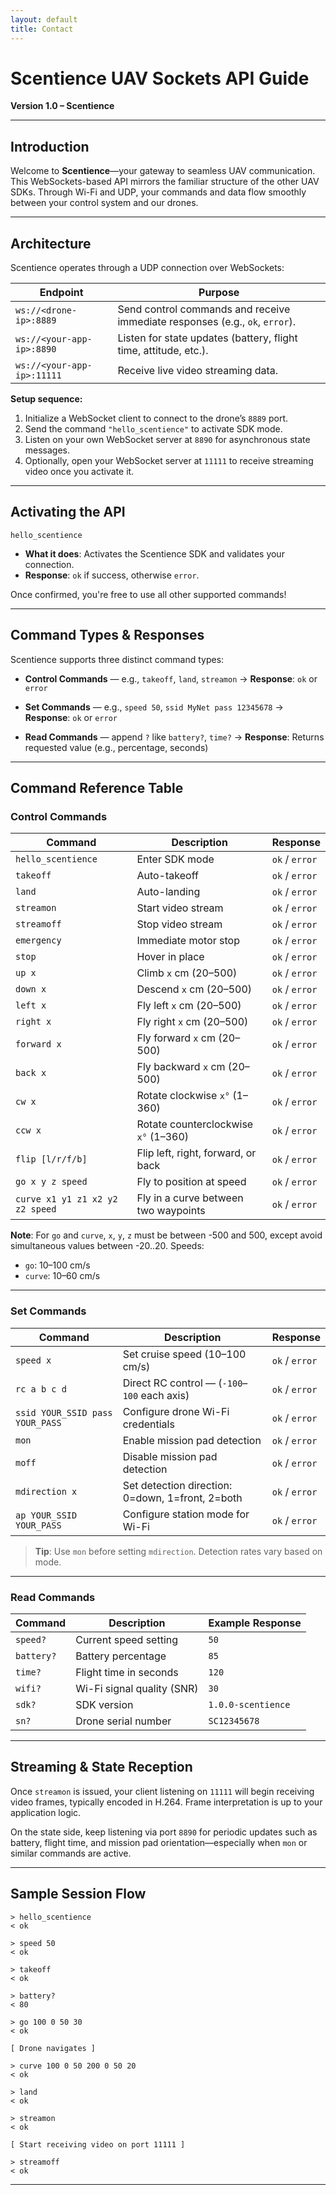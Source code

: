 ```yaml
---
layout: default
title: Contact
---
```


# Scentience UAV Sockets API Guide

**Version 1.0 – Scentience**

---

## Introduction

Welcome to **Scentience**—your gateway to seamless UAV communication. 
This WebSockets-based API mirrors the familiar structure of the other UAV SDKs. 
Through Wi-Fi and UDP, your commands and data flow smoothly between your control system and our drones.

---

## Architecture

Scentience operates through a UDP connection over WebSockets:

| Endpoint                   | Purpose                                                                      |
| -------------------------- | ---------------------------------------------------------------------------- |
| `ws://<drone-ip>:8889`     | Send control commands and receive immediate responses (e.g., `ok`, `error`). |
| `ws://<your-app-ip>:8890`  | Listen for state updates (battery, flight time, attitude, etc.).             |
| `ws://<your-app-ip>:11111` | Receive live video streaming data.                                           |

**Setup sequence:**

1. Initialize a WebSocket client to connect to the drone’s `8889` port.
2. Send the command `"hello_scentience"` to activate SDK mode.
3. Listen on your own WebSocket server at `8890` for asynchronous state messages.
4. Optionally, open your WebSocket server at `11111` to receive streaming video once you activate it.

---

## Activating the API

```plaintext
hello_scentience
```

* **What it does**: Activates the Scentience SDK and validates your connection.
* **Response**: `ok` if success, otherwise `error`.

Once confirmed, you're free to use all other supported commands!

---

## Command Types & Responses

Scentience supports three distinct command types:

* **Control Commands** — e.g., `takeoff`, `land`, `streamon`
  → **Response**: `ok` or `error`

* **Set Commands** — e.g., `speed 50`, `ssid MyNet pass 12345678`
  → **Response**: `ok` or `error`

* **Read Commands** — append `?` like `battery?`, `time?`
  → **Response**: Returns requested value (e.g., percentage, seconds)

---

## Command Reference Table

### Control Commands

| Command                         | Description                          | Response       |
| ------------------------------- | ------------------------------------ | -------------- |
| `hello_scentience`              | Enter SDK mode                       | `ok` / `error` |
| `takeoff`                       | Auto-takeoff                         | `ok` / `error` |
| `land`                          | Auto-landing                         | `ok` / `error` |
| `streamon`                      | Start video stream                   | `ok` / `error` |
| `streamoff`                     | Stop video stream                    | `ok` / `error` |
| `emergency`                     | Immediate motor stop                 | `ok` / `error` |
| `stop`                          | Hover in place                       | `ok` / `error` |
| `up x`                          | Climb `x` cm (20–500)                | `ok` / `error` |
| `down x`                        | Descend `x` cm (20–500)              | `ok` / `error` |
| `left x`                        | Fly left `x` cm (20–500)             | `ok` / `error` |
| `right x`                       | Fly right `x` cm (20–500)            | `ok` / `error` |
| `forward x`                     | Fly forward `x` cm (20–500)          | `ok` / `error` |
| `back x`                        | Fly backward `x` cm (20–500)         | `ok` / `error` |
| `cw x`                          | Rotate clockwise `x°` (1–360)        | `ok` / `error` |
| `ccw x`                         | Rotate counterclockwise `x°` (1–360) | `ok` / `error` |
| `flip [l/r/f/b]`                | Flip left, right, forward, or back   | `ok` / `error` |
| `go x y z speed`                | Fly to position at speed             | `ok` / `error` |
| `curve x1 y1 z1 x2 y2 z2 speed` | Fly in a curve between two waypoints | `ok` / `error` |

**Note**: For `go` and `curve`, `x`, `y`, `z` must be between -500 and 500, except avoid simultaneous values between -20..20. Speeds:

* `go`: 10–100 cm/s
* `curve`: 10–60 cm/s

---

### Set Commands

| Command                         | Description                                      | Response       |
| ------------------------------- | ------------------------------------------------ | -------------- |
| `speed x`                       | Set cruise speed (10–100 cm/s)                   | `ok` / `error` |
| `rc a b c d`                    | Direct RC control — (`-100`–`100` each axis)     | `ok` / `error` |
| `ssid YOUR_SSID pass YOUR_PASS` | Configure drone Wi-Fi credentials                | `ok` / `error` |
| `mon`                           | Enable mission pad detection                     | `ok` / `error` |
| `moff`                          | Disable mission pad detection                    | `ok` / `error` |
| `mdirection x`                  | Set detection direction: 0=down, 1=front, 2=both | `ok` / `error` |
| `ap YOUR_SSID YOUR_PASS`        | Configure station mode for Wi-Fi                 | `ok` / `error` |

> **Tip**: Use `mon` before setting `mdirection`. Detection rates vary based on mode.

---

### Read Commands

| Command    | Description                | Example Response   |
| ---------- | -------------------------- | ------------------ |
| `speed?`   | Current speed setting      | `50`               |
| `battery?` | Battery percentage         | `85`               |
| `time?`    | Flight time in seconds     | `120`              |
| `wifi?`    | Wi-Fi signal quality (SNR) | `30`               |
| `sdk?`     | SDK version                | `1.0.0-scentience` |
| `sn?`      | Drone serial number        | `SC12345678`       |

---

## Streaming & State Reception

Once `streamon` is issued, your client listening on `11111` will begin receiving video frames, typically encoded in H.264. Frame interpretation is up to your application logic.

On the state side, keep listening via port `8890` for periodic updates such as battery, flight time, and mission pad orientation—especially when `mon` or similar commands are active.

---

## Sample Session Flow

```plaintext
> hello_scentience
< ok

> speed 50
< ok

> takeoff
< ok

> battery?
< 80

> go 100 0 50 30
< ok

[ Drone navigates ]

> curve 100 0 50 200 0 50 20
< ok

> land
< ok

> streamon
< ok

[ Start receiving video on port 11111 ]

> streamoff
< ok
```

---